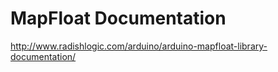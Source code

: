 # MapFloat Documentation

http://www.radishlogic.com/arduino/arduino-mapfloat-library-documentation/
